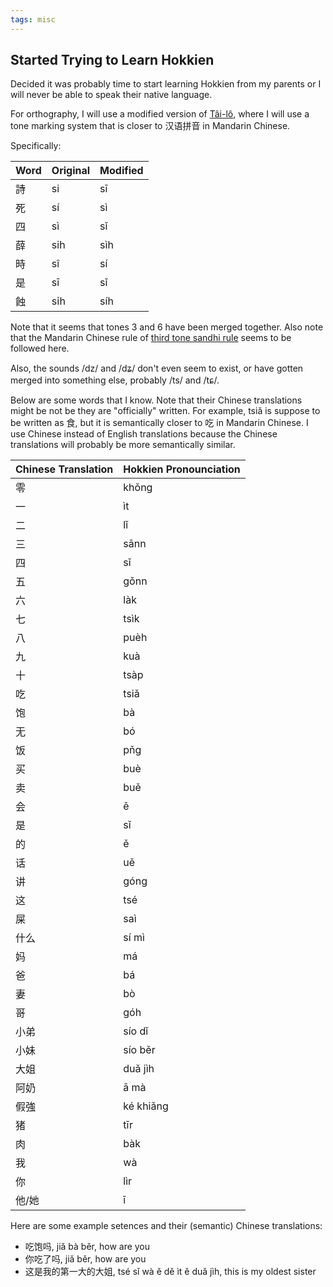 ```yaml
---
tags: misc
---
```


## Started Trying to Learn Hokkien

Decided it was probably time to start learning Hokkien from my parents or I will never be able to speak their native language.

For orthography, I will use a modified version of [Tâi-lô](https://en.m.wikipedia.org/wiki/Singaporean_Hokkien#Phonology), where I will use a tone marking system that is closer to 汉语拼音 in Mandarin Chinese.

Specifically:

| Word | Original | Modified |
| ---- | -------- | -------- |
| 詩   | si       | sī       |
| 死   | sí       | sì       |
| 四   | sì       | sǐ       |
| 薛   | sih      | sìh      |
| 時   | sî       | sí       |
| 是   | sī       | sǐ       |
| 蝕   | si̍h      | síh      |

Note that it seems that tones 3 and 6 have been merged together. Also note that the Mandarin Chinese rule of [third tone sandhi rule](https://en.wikipedia.org/wiki/Standard_Chinese_phonology#Third_tone_sandhi) seems to be followed here.

Also, the sounds /dz/ and /dʑ/ don't even seem to exist, or have gotten merged into something else, probably /ts/ and /tɕ/.

Below are some words that I know. Note that their Chinese translations might be not be they are "officially" written. For example, tsiǎ is suppose to be written as 食, but it is semantically closer to 吃 in Mandarin Chinese. I use Chinese instead of English translations because the Chinese translations will probably be more semantically similar.

| Chinese Translation | Hokkien Pronounciation |
| ---- | ---- |
|零| khǒng|
|一| ìt|
|二| lǐ|
|三| sānn|
|四| sǐ|
|五| gǒnn|
|六| làk|
|七| tsìk|
|八| puèh|
|九| kuà|
|十| tsàp|
|吃| tsiǎ|
|饱| bà|
|无| bó|
|饭| pňg|
|买| buè|
|卖| buě|
|会| ě|
|是| sǐ|
|的| ě|
|话| uě|
|讲| góng|
|这| tsé|
|屎| saì|
|什么| sí mì|
|妈| má|
|爸| bá|
|妻| bò|
|哥| góh|
|小弟| sío dǐ|
|小妹| sío běr|
|大姐| duǎ jìh|
|阿奶| ā mà|
|假強| ké khiǎng|
|猪| tīr|
|肉| bàk|
|我| wà |
|你| lìr |
|他/她| ī |

Here are some example setences and their (semantic) Chinese translations:

- 吃饱吗, jiǎ bà běr, how are you
- 你吃了吗, jiǎ běr, how are you
- 这是我的第一大的大姐, tsé sǐ wà ě dě ìt ě duǎ jìh, this is my oldest sister